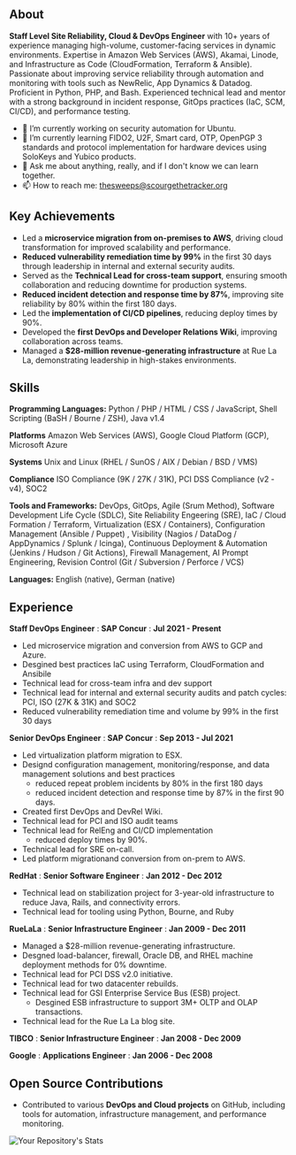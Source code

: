  ## About                                                                                    
**Staff Level Site Reliability, Cloud & DevOps Engineer** with 10+ years of experience managing high-volume, customer-facing services in dynamic environments. Expertise in Amazon Web Services (AWS), Akamai, Linode, and Infrastructure as Code (CloudFormation, Terraform & Ansible). Passionate about improving service reliability through automation and monitoring with tools such as NewRelic, App Dynamics & Datadog. Proficient in Python, PHP, and Bash. Experienced technical lead and mentor with a strong background in incident response, GitOps practices (IaC, SCM, CI/CD), and performance testing.                                                                        

- 🔭 I’m currently working on security automation for Ubuntu.
- 🌱 I’m currently learning FIDO2, U2F, Smart card, OTP, OpenPGP 3 standards and protocol implementation for hardware devices using SoloKeys and Yubico products.
- 💬 Ask me about anything, really, and if I don't know we can learn together.
- 📫 How to reach me: thesweeps@scourgethetracker.org
 <!--
 **scourgethetracker/scourgethetracker** is a ✨ _special_ ✨ repository because its `README.md` (this file) appears on your GitHub profile.

Here are some ideas to get you started:

- 🔭 I’m currently working on ...
- 🌱 I’m currently learning ...
- 👯 I’m looking to collaborate on ...
- 🤔 I’m looking for help with ...
- 💬 Ask me about ...
- 📫 How to reach me: ...
- 😄 Pronouns: ...
- ⚡ Fun fact: ...
-->

## Key Achievements

- Led a **microservice migration from on-premises to AWS**, driving cloud transformation for improved scalability and performance.
- **Reduced vulnerability remediation time by 99%** in the first 30 days through leadership in internal and external security audits.
- Served as the **Technical Lead for cross-team support**, ensuring smooth collaboration and reducing downtime for production systems.
- **Reduced incident detection and response time by 87%**, improving site reliability by 80% within the first 180 days.
- Led the **implementation of CI/CD pipelines**, reducing deploy times by 90%.
- Developed the **first DevOps and Developer Relations Wiki**, improving collaboration across teams.
- Managed a **$28-million revenue-generating infrastructure** at Rue La La, demonstrating leadership in high-stakes environments.

## Skills

**Programming Languages:** Python / PHP / HTML / CSS / JavaScript, Shell Scripting (BaSH / Bourne / ZSH), Java v1.4

**Platforms** Amazon Web Services (AWS), Google Cloud Platform (GCP), Microsoft Azure

**Systems** Unix and Linux (RHEL / SunOS / AIX / Debian / BSD / VMS)

**Compliance** ISO Compliance (9K / 27K / 31K), PCI DSS Compliance (v2 - v4), SOC2

**Tools and Frameworks:** DevOps, GitOps, Agile (Srum Method), Software Development Life Cycle (SDLC), Site Reliability Engeering (SRE), IaC / Cloud Formation / Terraform, Virtualization (ESX / Containers), Configuration Management (Ansible / Puppet) , Visibility (Nagios / DataDog / AppDynamics / Splunk / Icinga), Continuous Deployment & Automation (Jenkins / Hudson / Git Actions), Firewall Management, AI Prompt Engineering, Revision Control (Git / Subversion / Perforce / VCS)

**Languages:** English (native), German (native)

## Experience

**Staff DevOps Engineer**
  : **SAP Concur**
  : **Jul 2021 - Present**

- Led microservice migration and conversion from AWS to GCP and Azure.
- Desgined best practices IaC using Terraform, CloudFormation and Ansibile
- Technical lead for cross-team infra and dev support
- Technical lead for internal and external security audits and patch cycles: PCI, ISO (27K & 31K) and SOC2
- Reduced vulnerability remediation time and volume by 99% in the first 30 days


**Senior DevOps Engineer**
  : **SAP Concur**
  : **Sep 2013 - Jul 2021**
- Led virtualization platform migration to ESX.
- Designd configuration management, monitoring/response, and data management solutions and best practices
  - reduced repeat problem incidents by 80% in the first 180 days
  - reduced incident detection and response time by 87% in the first 90 days.
- Created first DevOps and DevRel Wiki.
- Technical lead for PCI and ISO audit teams
- Technical lead for RelEng and CI/CD implementation
  - reduced deploy times by 90%.
- Technical lead for SRE on-call.
- Led platform migrationand conversion from on-prem to AWS.


**RedHat**
  : **Senior Software Engineer**
  : **Jan 2012 - Dec 2012**

- Technical lead on stabilization project for 3-year-old infrastructure to reduce Java, Rails, and connectivity errors.
- Technical lead for tooling using Python, Bourne, and Ruby


**RueLaLa**
  : **Senior Infrastructure Engineer**
  : **Jan 2009 - Dec 2011**

- Managed a $28-million revenue-generating infrastructure.
- Desgned load-balancer, firewall, Oracle DB, and RHEL machine deployment methods for 0% downtime.
- Technical lead for PCI DSS v2.0 initiative.
- Technical lead for two datacenter rebuilds.
- Technical lead for GSI Enterprise Service Bus (ESB) project.
  - Desgined ESB infrastructure to support 3M+ OLTP and OLAP transactions.
- Technical lead for the Rue La La blog site.

**TIBCO**
  : **Senior Infrastructure Engineer**
  : **Jan 2008 - Dec 2009**

**Google**
  : **Applications Engineer**
  : **Jan 2006 - Dec 2008**

## Open Source Contributions

- Contributed to various **DevOps and Cloud projects** on GitHub, including tools for automation, infrastructure management, and performance monitoring.

![Your Repository's Stats](https://github-readme-stats.vercel.app/api/top-langs/?username=scourgethetracker&theme=blue-green)
